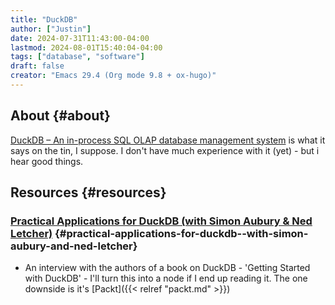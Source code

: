 ```yaml
---
title: "DuckDB"
author: ["Justin"]
date: 2024-07-31T11:43:00-04:00
lastmod: 2024-08-01T15:40:04-04:00
tags: ["database", "software"]
draft: false
creator: "Emacs 29.4 (Org mode 9.8 + ox-hugo)"
---
```


<div class="outline-1 jvc">

## About {#about}

[DuckDB – An in-process SQL OLAP database management system](https://duckdb.org) is what it says on
the tin, I suppose. I don't have much experience with it (yet) - but i hear good things.

</div>

<div class="outline-1 jvc">

## Resources {#resources}

<div class="outline-2 jvc">

### [Practical Applications for DuckDB (with Simon Aubury &amp; Ned Letcher)](https://www.youtube.com/watch?v=_nA3uDx1rlg) {#practical-applications-for-duckdb--with-simon-aubury-and-ned-letcher}

-   An interview with the authors of a book on DuckDB - 'Getting Started with
    DuckDB' - I'll turn this into a node if I end up reading it. The one downside
    is it's [Packt]({{< relref "packt.md" >}})

</div>

</div>
